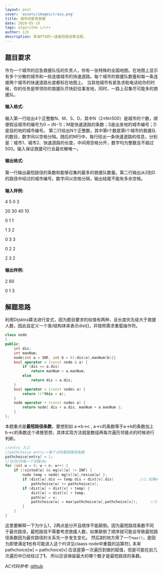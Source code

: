 ```yaml
---
layout: post
cover: 'assets/images/crazy.png'
title: 城市间紧急救援
date: 2020-05-18
tags: algorithm c/c++
author: sjh
description: 来自PTA的一道最短路径算法题。
---
```


## 题目要求

作为一个城市的应急救援队伍的负责人，你有一张特殊的全国地图。在地图上显示有多个分散的城市和一些连接城市的快速道路。每个城市的救援队数量和每一条连接两个城市的快速道路长度都标在地图上。
当其他城市有紧急求助电话给你的时候，你的任务是带领你的救援队尽快赶往事发地，同时，一路上召集尽可能多的救援队。

#### 输入格式:

输入第一行给出4个正整数N、M、S、D，其中N（2≤N≤500）是城市的个数，顺便假设城市的编号为0 ~ (N−1)；M是快速道路的条数；S是出发地的城市编号；D是目的地的城市编号。
第二行给出N个正整数，其中第i个数是第i个城市的救援队的数目，数字间以空格分隔。随后的M行中，每行给出一条快速道路的信息，分别是：城市1、城市2、快速道路的长度，中间用空格分开，数字均为整数且不超过500。输入保证救援可行且最优解唯一。

#### 输出格式:

第一行输出最短路径的条数和能够召集的最多的救援队数量。第二行输出从S到D的路径中经过的城市编号。数字间以空格分隔，输出结尾不能有多余空格。

#### 输入样例:

4 5 0 3

20 30 40 10

0 1 1

1 3 2

0 3 3

0 2 2

2 3 2

#### 输出样例:

2 60

0 1 3

## 解题思路

利用Dijsktra算法进行变式，因为题目要求的权值有两种，且长度优先级大于救援人数，因此自定义一个类/结构体来表示dist[]，并按照需求重载操作符。

```c++
class node
{
public:
	int dis;
	int manNum;
	node(int a = INF, int b = 0):dis(a),manNum(b){}
	bool operator < (const node & a) {
		if (dis == a.dis)
			return manNum > a.manNum;
		else
			return dis < a.dis;
	}
	bool operator > (const node& a) {
		return !(*this < a);
	}
	node operator + (const node& a) {
		return node{ dis + a.dis, manNum + a.manNum };
	}
};
```

本题重点是**最短路径条数**，要想到如 a->b->c , a->c的条数等于a->b的条数加上b->c的条数这个递推思想，具体实现方法就是数组再每次遍历邻接点的时候进行判断。

```c++
//entry 入口
//pathchoice entry->每个点的最短路径条数
pathchoice[entry] = 1;
//访问v的每一个邻接点w
for (int w = 0; w < n; w++) {
	if (!visted[w] && mg[v][w] != INF) {
		node temp = node{ mg[v][w],rescue[w] };				
		if (dist[w].dis == temp.dis + dist[v].dis)            //1.如果entry->w的最短距离和entry->v->w的距离相等，则entry->w的条数就要进行递推
			pathchoice[w] += pathchoice[v];
		if (dist[w] > dist[v] + temp) {
			dist[w] = dist[v] + temp;
			path[w] = v;
			pathchoice[w] = max(pathchoice[w],pathchoice[v]);      //2.真正要保留的是最短路径的条数
		}				
	}
}
```

这里要解释一下为什么1，2两点是分开且顺序不能颠倒。因为最短路径条数不同于最优路径，最短路径不需要考虑救援人数，如果颠倒了顺序就可能会导致最短路径条数因为最优路径的关系先一步发生变化。
然后**2**的地方用了一个`max()`，是因为即使满足**1**也有可能进入这个if(详见claass node中重载的运算符), 本来pathchoice[w] = pathchoice[v] 应该是第一次遍历到做的赋值，但是可能在前几次遍历中已经经过了**1**，
所以应该保留最大的哪个数才是最短路径的条数。

*AC代码参考:* [github](https://github.com/838239178/just-Quiz/blob/master/%E5%9B%BE-%E6%9C%80%E7%9F%AD%E8%B7%AF%E5%BE%84-%E5%9F%8E%E5%B8%82%E9%97%B4%E7%B4%A7%E6%80%A5%E6%95%91%E6%8F%B4)